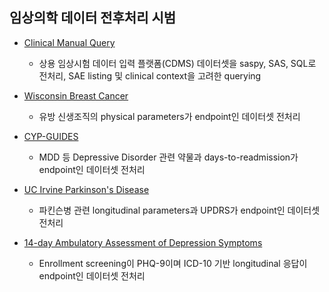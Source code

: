 ## 임상의학 데이터 전후처리 시범
* [Clinical Manual Query](https://github.com/yuninze/pub/blob/main/ct/dmc.ipynb)
	* 상용 임상시험 데이터 입력 플랫폼(CDMS) 데이터셋을 saspy, SAS, SQL로 전처리, SAE listing 및 clinical context을 고려한 querying

* [Wisconsin Breast Cancer](https://github.com/yuninze/pub/blob/main/notebook82dfb5c7b4.ipynb)
	* 유방 신생조직의 physical parameters가 endpoint인 데이터셋 전처리

* [CYP-GUIDES](https://github.com/yuninze/pub/blob/main/notebook44f7ceb7b9.ipynb)
	* MDD 등 Depressive Disorder 관련 약물과 days-to-readmission가 endpoint인 데이터셋 전처리

* [UC Irvine Parkinson's Disease](https://github.com/yuninze/pub/blob/main/notebook9846d2c254.ipynb)
	* 파킨슨병 관련 longitudinal parameters과 UPDRS가 endpoint인 데이터셋 전처리

* [14-day Ambulatory Assessment of Depression Symptoms](https://github.com/yuninze/pub/blob/main/notebookc2020bf0c0.ipynb)
	* Enrollment screening이 PHQ-9이며 ICD-10 기반 longitudinal 응답이 endpoint인 데이터셋 전처리
